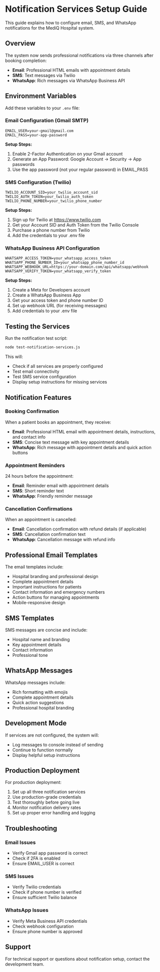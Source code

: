 # Notification Services Setup Guide

This guide explains how to configure email, SMS, and WhatsApp notifications for the MediQ Hospital system.

## Overview

The system now sends professional notifications via three channels after booking completion:
- **Email**: Professional HTML emails with appointment details
- **SMS**: Text messages via Twilio
- **WhatsApp**: Rich messages via WhatsApp Business API

## Environment Variables

Add these variables to your `.env` file:

### Email Configuration (Gmail SMTP)
```env
EMAIL_USER=your-gmail@gmail.com
EMAIL_PASS=your-app-password
```

**Setup Steps:**
1. Enable 2-Factor Authentication on your Gmail account
2. Generate an App Password: Google Account → Security → App passwords
3. Use the app password (not your regular password) in EMAIL_PASS

### SMS Configuration (Twilio)
```env
TWILIO_ACCOUNT_SID=your_twilio_account_sid
TWILIO_AUTH_TOKEN=your_twilio_auth_token
TWILIO_PHONE_NUMBER=your_twilio_phone_number
```

**Setup Steps:**
1. Sign up for Twilio at https://www.twilio.com
2. Get your Account SID and Auth Token from the Twilio Console
3. Purchase a phone number from Twilio
4. Add the credentials to your .env file

### WhatsApp Business API Configuration
```env
WHATSAPP_ACCESS_TOKEN=your_whatsapp_access_token
WHATSAPP_PHONE_NUMBER_ID=your_whatsapp_phone_number_id
WHATSAPP_WEBHOOK_URL=https://your-domain.com/api/whatsapp/webhook
WHATSAPP_VERIFY_TOKEN=your_whatsapp_verify_token
```

**Setup Steps:**
1. Create a Meta for Developers account
2. Create a WhatsApp Business App
3. Get your access token and phone number ID
4. Set up webhook URL (for receiving messages)
5. Add credentials to your .env file

## Testing the Services

Run the notification test script:

```bash
node test-notification-services.js
```

This will:
- Check if all services are properly configured
- Test email connectivity
- Test SMS service configuration
- Display setup instructions for missing services

## Notification Features

### Booking Confirmation
When a patient books an appointment, they receive:
- **Email**: Professional HTML email with appointment details, instructions, and contact info
- **SMS**: Concise text message with key appointment details
- **WhatsApp**: Rich message with appointment details and quick action buttons

### Appointment Reminders
24 hours before the appointment:
- **Email**: Reminder email with appointment details
- **SMS**: Short reminder text
- **WhatsApp**: Friendly reminder message

### Cancellation Confirmations
When an appointment is cancelled:
- **Email**: Cancellation confirmation with refund details (if applicable)
- **SMS**: Cancellation confirmation text
- **WhatsApp**: Cancellation message with refund info

## Professional Email Templates

The email templates include:
- Hospital branding and professional design
- Complete appointment details
- Important instructions for patients
- Contact information and emergency numbers
- Action buttons for managing appointments
- Mobile-responsive design

## SMS Templates

SMS messages are concise and include:
- Hospital name and branding
- Key appointment details
- Contact information
- Professional tone

## WhatsApp Messages

WhatsApp messages include:
- Rich formatting with emojis
- Complete appointment details
- Quick action suggestions
- Professional hospital branding

## Development Mode

If services are not configured, the system will:
- Log messages to console instead of sending
- Continue to function normally
- Display helpful setup instructions

## Production Deployment

For production deployment:
1. Set up all three notification services
2. Use production-grade credentials
3. Test thoroughly before going live
4. Monitor notification delivery rates
5. Set up proper error handling and logging

## Troubleshooting

### Email Issues
- Verify Gmail app password is correct
- Check if 2FA is enabled
- Ensure EMAIL_USER is correct

### SMS Issues
- Verify Twilio credentials
- Check if phone number is verified
- Ensure sufficient Twilio balance

### WhatsApp Issues
- Verify Meta Business API credentials
- Check webhook configuration
- Ensure phone number is approved

## Support

For technical support or questions about notification setup, contact the development team.

